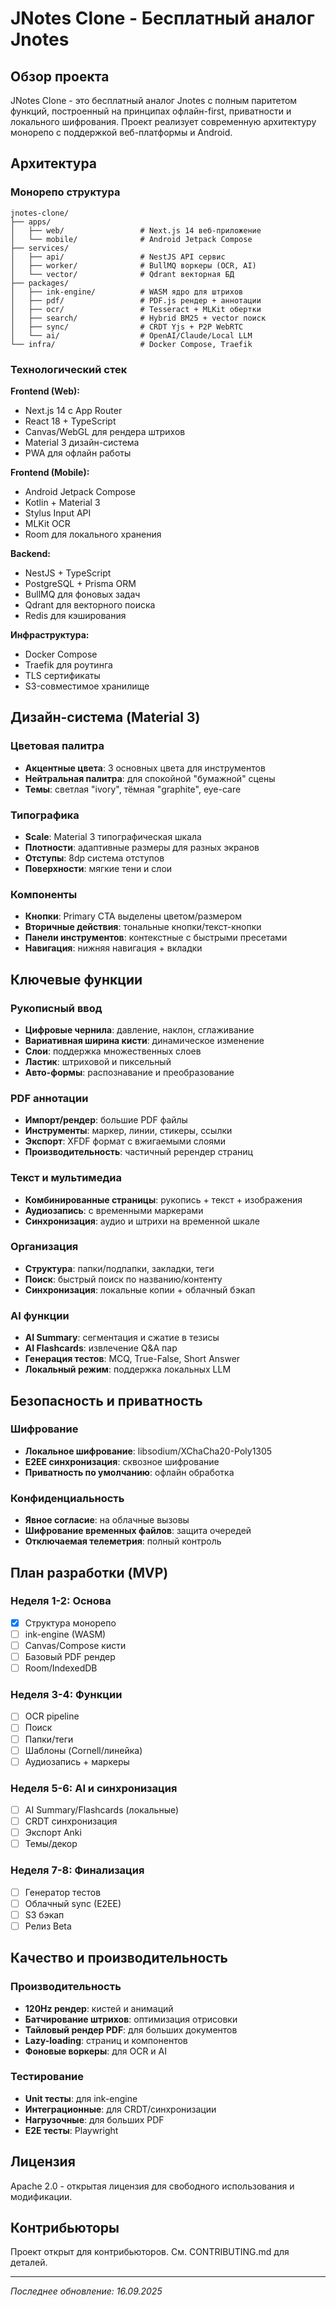 # JNotes Clone - Бесплатный аналог Jnotes

## Обзор проекта

JNotes Clone - это бесплатный аналог Jnotes с полным паритетом функций, построенный на принципах офлайн-first, приватности и локального шифрования. Проект реализует современную архитектуру монорепо с поддержкой веб-платформы и Android.

## Архитектура

### Монорепо структура
```
jnotes-clone/
├── apps/
│   ├── web/                 # Next.js 14 веб-приложение
│   └── mobile/              # Android Jetpack Compose
├── services/
│   ├── api/                 # NestJS API сервис
│   ├── worker/              # BullMQ воркеры (OCR, AI)
│   └── vector/              # Qdrant векторная БД
├── packages/
│   ├── ink-engine/          # WASM ядро для штрихов
│   ├── pdf/                 # PDF.js рендер + аннотации
│   ├── ocr/                 # Tesseract + MLKit обертки
│   ├── search/              # Hybrid BM25 + vector поиск
│   ├── sync/                # CRDT Yjs + P2P WebRTC
│   └── ai/                  # OpenAI/Claude/Local LLM
└── infra/                   # Docker Compose, Traefik
```

### Технологический стек

**Frontend (Web):**
- Next.js 14 с App Router
- React 18 + TypeScript
- Canvas/WebGL для рендера штрихов
- Material 3 дизайн-система
- PWA для офлайн работы

**Frontend (Mobile):**
- Android Jetpack Compose
- Kotlin + Material 3
- Stylus Input API
- MLKit OCR
- Room для локального хранения

**Backend:**
- NestJS + TypeScript
- PostgreSQL + Prisma ORM
- BullMQ для фоновых задач
- Qdrant для векторного поиска
- Redis для кэширования

**Инфраструктура:**
- Docker Compose
- Traefik для роутинга
- TLS сертификаты
- S3-совместимое хранилище

## Дизайн-система (Material 3)

### Цветовая палитра
- **Акцентные цвета**: 3 основных цвета для инструментов
- **Нейтральная палитра**: для спокойной "бумажной" сцены
- **Темы**: светлая "ivory", тёмная "graphite", eye-care

### Типографика
- **Scale**: Material 3 типографическая шкала
- **Плотности**: адаптивные размеры для разных экранов
- **Отступы**: 8dp система отступов
- **Поверхности**: мягкие тени и слои

### Компоненты
- **Кнопки**: Primary CTA выделены цветом/размером
- **Вторичные действия**: тональные кнопки/текст-кнопки
- **Панели инструментов**: контекстные с быстрыми пресетами
- **Навигация**: нижняя навигация + вкладки

## Ключевые функции

### Рукописный ввод
- **Цифровые чернила**: давление, наклон, сглаживание
- **Вариативная ширина кисти**: динамическое изменение
- **Слои**: поддержка множественных слоев
- **Ластик**: штриховой и пиксельный
- **Авто-формы**: распознавание и преобразование

### PDF аннотации
- **Импорт/рендер**: большие PDF файлы
- **Инструменты**: маркер, линии, стикеры, ссылки
- **Экспорт**: XFDF формат с вжигаемыми слоями
- **Производительность**: частичный ререндер страниц

### Текст и мультимедиа
- **Комбинированные страницы**: рукопись + текст + изображения
- **Аудиозапись**: с временными маркерами
- **Синхронизация**: аудио и штрихи на временной шкале

### Организация
- **Структура**: папки/подпапки, закладки, теги
- **Поиск**: быстрый поиск по названию/контенту
- **Синхронизация**: локальные копии + облачный бэкап

### AI функции
- **AI Summary**: сегментация и сжатие в тезисы
- **AI Flashcards**: извлечение Q&A пар
- **Генерация тестов**: MCQ, True-False, Short Answer
- **Локальный режим**: поддержка локальных LLM

## Безопасность и приватность

### Шифрование
- **Локальное шифрование**: libsodium/XChaCha20-Poly1305
- **E2EE синхронизация**: сквозное шифрование
- **Приватность по умолчанию**: офлайн обработка

### Конфиденциальность
- **Явное согласие**: на облачные вызовы
- **Шифрование временных файлов**: защита очередей
- **Отключаемая телеметрия**: полный контроль

## План разработки (MVP)

### Неделя 1-2: Основа
- [x] Структура монорепо
- [ ] ink-engine (WASM)
- [ ] Canvas/Compose кисти
- [ ] Базовый PDF рендер
- [ ] Room/IndexedDB

### Неделя 3-4: Функции
- [ ] OCR pipeline
- [ ] Поиск
- [ ] Папки/теги
- [ ] Шаблоны (Cornell/линейка)
- [ ] Аудиозапись + маркеры

### Неделя 5-6: AI и синхронизация
- [ ] AI Summary/Flashcards (локальные)
- [ ] CRDT синхронизация
- [ ] Экспорт Anki
- [ ] Темы/декор

### Неделя 7-8: Финализация
- [ ] Генератор тестов
- [ ] Облачный sync (E2EE)
- [ ] S3 бэкап
- [ ] Релиз Beta

## Качество и производительность

### Производительность
- **120Hz рендер**: кистей и анимаций
- **Батчирование штрихов**: оптимизация отрисовки
- **Тайловый рендер PDF**: для больших документов
- **Lazy-loading**: страниц и компонентов
- **Фоновые воркеры**: для OCR и AI

### Тестирование
- **Unit тесты**: для ink-engine
- **Интеграционные**: для CRDT/синхронизации
- **Нагрузочные**: для больших PDF
- **E2E тесты**: Playwright

## Лицензия

Apache 2.0 - открытая лицензия для свободного использования и модификации.

## Контрибьюторы

Проект открыт для контрибьюторов. См. CONTRIBUTING.md для деталей.

---

*Последнее обновление: 16.09.2025*
